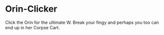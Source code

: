 # Orin-Clicker
Click the Orin for the ultimate W. Break your fingy and perhaps you too can end up in her Corpse Cart.